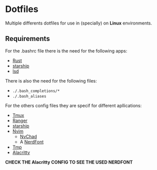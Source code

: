 # Dotfiles

Multiple differents dotfiles for use in (specially) on **Linux** environments.

## Requirements

For the .bashrc file there is the need for the following apps:

- [Rust](https://www.rust-lang.org/)
- [starship](https://starship.rs/)
- [lsd](https://github.com/lsd-rs/lsd)

There is also the need for the following files:

- `./.bash_completions/*`
- `./.bash_aliases`

For the others config files they are specif for different apllications:

- [Tmux](https://github.com/tmux/tmux)
- [Ranger](https://ranger.github.io/index.html)
- [starship](https://starship.rs/)
- [Nvim](https://neovim.io/)
    - [NvChad](https://nvchad.com)
    - A [NerdFont](https://www.nerdfonts.com/)
- [Tmp](https://github.com/tmux-plugins/tpm)
- [Alacritty](https://github.com/alacritty/alacritty)

**CHECK THE Alacritty CONFIG TO SEE THE USED NERDFONT**
